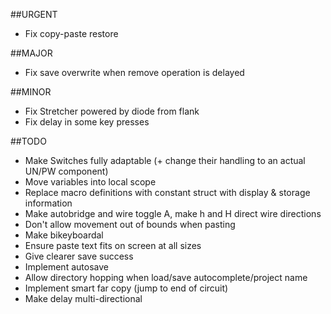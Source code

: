 ##URGENT
* Fix copy-paste restore

##MAJOR
* Fix save overwrite when remove operation is delayed

##MINOR
* Fix Stretcher powered by diode from flank
* Fix delay in some key presses

##TODO
* Make Switches fully adaptable (+ change their handling to an actual UN/PW component)
* Move variables into local scope
* Replace macro definitions with constant struct with display & storage information
* Make autobridge and wire toggle A, make h and H direct wire directions
* Don't allow movement out of bounds when pasting
* Make bikeyboardal
* Ensure paste text fits on screen at all sizes
* Give clearer save success
* Implement autosave
* Allow directory hopping when load/save autocomplete/project name
* Implement smart far copy (jump to end of circuit)
* Make delay multi-directional
